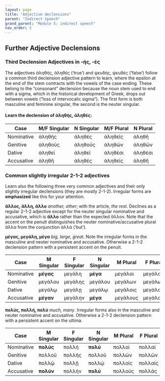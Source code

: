 ```yaml
---
layout: page
title: "Adjective declensions"
parent: "Indirect Speech"
grand_parent: "Module 5: indirect speech"
nav_order: 5
---
```


## Further Adjective Declensions

### Third Declension Adjectives in -ής, -ές 

The adjectives ἀληθής, ἀληθές (‘true’) and ψευδής, ψευδές (‘false’) follow a common third declension adjective pattern to learn, where the epsilon at the end of the stem contracts with the vowels of the case ending. These belong to the “consonant” declension because the noun stem used to end with a sigma, which in the historical development of Greek, drops out between vowels (“loss of intervocalic sigma”). The first form is both masculine and feminine singular, the second is the neuter singular.

#### Learn the declension of ἀληθής, ἀληθές:

								
| Case 	|	M/F Singular |	N Singular |	M/F Plural	|	N Plural |
| --- | --- | --- | --- | --- |
| Nominative	|	ἀληθής	|	ἀληθές		|	ἀληθεῖς |	ἀληθῆ |
| Genitive	|	ἀληθοῦς |	ἀληθοῦς 	|	ἀληθῶν |	ἀληθῶν |
| Dative	|	ἀληθεῖ 	|	ἀληθεῖ		|	ἀληθέσι |	ἀληθέσι |
| Accusative	|	ἀληθῆ 	|	ἀληθές 		| ἀληθεῖς 	| ἀληθῆ |

### Common slightly irregular 2-1-2 adjectives

Learn also the following three very common adjectives and their only slightly irregular declensions (they are mostly 2-1-2). Irregular forms are **emphasized** like this for your attention.

**ἄλλος, ἄλλη, ἄλλο**  _another, other_; with the article, _the rest_. Declines as a regular 2-1-2 adjective except for the neuter singular nominative and accusative, which is **ἄλλο** rather than the expected ἄλλον. Note that the accent on the penult distinguishes the neuter nominative/accusative plural ἄλλα from the conjunction ἀλλά (‘but’).

**μέγας, μεγάλη, μέγα** _big, large, great_. Note the irregular forms in the masculine and neuter nominative and accusative. Otherwise a 2-1-2 declension pattern with a persistent accent on the penult.

									
| Case  | M Singular	|	F Singular	|	N Singular	|	M Plural |		F Plural	|	N Plural |
| --- | --- | --- | --- | --- | --- | --- |
| Nominative |	**μέγας** |	μεγάλη	| **μέγα**	|	μεγάλοι |	μεγάλαι |	μεγάλα	|						
| Genitive |	μεγάλου	| μεγάλης |	μεγάλου  |	μεγάλων |	μεγάλων | 	μεγάλων	|			
| Dative |	μεγάλῳ	| μεγάλῃ	|	μεγάλῳ |	μεγάλοις |	μεγάλαις |	μεγάλοις |
| Accusative |	**μέγαν** |	μεγάλην |	**μέγα** |		μεγάλους |	μεγάλας |	μεγάλα 	|	

**πολύς, πολλή, πολύ** _much, many_. Irregular forms also in the masculine and neuter nominative and accusative. Otherwise a 2-1-2 declension pattern with a persistent accent on the ultima.

								
| Case |	M Singular |	F Singular |	N Singular |	M Plural |	F Plural |	N Plural |
| --- | --- | --- | --- | --- | --- | --- |
| Nominative |	**πολύς** 	|	πολλή 	|	**πολύ** |	πολλοί |	πολλαί |	πολλά |	
| Genitive |	πολλοῦ |	πολλῆς |	πολλοῦ |	πολλῶν |	πολλῶν |	πολλῶν |
| Dative |	πολλῷ	|	πολλῇ	|	πολλῷ	|	πολλοῖς |	πολλαῖς |	πολλοῖς |	
| Accusative |	**πολύν**  |	πολλήν | 	**πολύ** |		πολλούς |	πολλάς |	πολλά 	|
